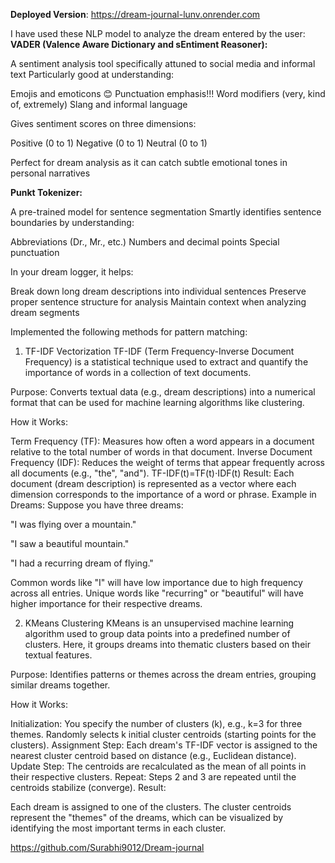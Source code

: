 **Deployed Version**: https://dream-journal-lunv.onrender.com

I have used these NLP model to analyze the dream entered by the user:
**VADER (Valence Aware Dictionary and sEntiment Reasoner):**

A sentiment analysis tool specifically attuned to social media and informal text
Particularly good at understanding:

Emojis and emoticons 😊
Punctuation emphasis!!!
Word modifiers (very, kind of, extremely)
Slang and informal language


Gives sentiment scores on three dimensions:

Positive (0 to 1)
Negative (0 to 1)
Neutral (0 to 1)


Perfect for dream analysis as it can catch subtle emotional tones in personal narratives

**Punkt Tokenizer:**

A pre-trained model for sentence segmentation
Smartly identifies sentence boundaries by understanding:

Abbreviations (Dr., Mr., etc.)
Numbers and decimal points
Special punctuation


In your dream logger, it helps:

Break down long dream descriptions into individual sentences
Preserve proper sentence structure for analysis
Maintain context when analyzing dream segments

Implemented the following methods for pattern matching:

1. TF-IDF Vectorization
TF-IDF (Term Frequency-Inverse Document Frequency) is a statistical technique used to extract and quantify the importance of words in a collection of text documents.

Purpose: Converts textual data (e.g., dream descriptions) into a numerical format that can be used for machine learning algorithms like clustering.

How it Works:

Term Frequency (TF): Measures how often a word appears in a document relative to the total number of words in that document.
Inverse Document Frequency (IDF): Reduces the weight of terms that appear frequently across all documents (e.g., "the", "and").
TF-IDF(t)=TF(t)⋅IDF(t)
Result: Each document (dream description) is represented as a vector where each dimension corresponds to the importance of a word or phrase.
Example in Dreams: Suppose you have three dreams:

"I was flying over a mountain."

"I saw a beautiful mountain."

"I had a recurring dream of flying."

Common words like "I" will have low importance due to high frequency across all entries.
Unique words like "recurring" or "beautiful" will have higher importance for their respective dreams.

2. KMeans Clustering
KMeans is an unsupervised machine learning algorithm used to group data points into a predefined number of clusters. Here, it groups dreams into thematic clusters based on their textual features.

Purpose: Identifies patterns or themes across the dream entries, grouping similar dreams together.

How it Works:

Initialization:
You specify the number of clusters (k), e.g., k=3 for three themes.
Randomly selects k initial cluster centroids (starting points for the clusters).
Assignment Step:
Each dream's TF-IDF vector is assigned to the nearest cluster centroid based on distance (e.g., Euclidean distance).
Update Step:
The centroids are recalculated as the mean of all points in their respective clusters.
Repeat: Steps 2 and 3 are repeated until the centroids stabilize (converge).
Result:

Each dream is assigned to one of the clusters.
The cluster centroids represent the "themes" of the dreams, which can be visualized by identifying the most important terms in each cluster.

https://github.com/Surabhi9012/Dream-journal
